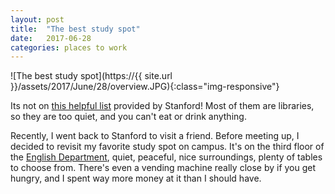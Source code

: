 ```yaml
---
layout: post
title:  "The best study spot"
date:   2017-06-28
categories: places to work
---
```


![The best study spot](https://{{ site.url }}/assets/2017/June/28/overview.JPG){:class="img-responsive"}

Its not on [this helpful list](http://library.stanford.edu/using/study) provided by Stanford!
Most of them are libraries, 
so they are too quiet, and you can't eat or drink anything.

Recently, I went back to Stanford to visit a friend. Before meeting up,
I decided to revisit my favorite study spot on campus.
It's on the third floor of the 
[English Department](https://english.stanford.edu/about/contact-and-location),
quiet, peaceful, nice surroundings, 
plenty of tables to choose from. 
There's even a vending machine really close by if you get hungry,
and I spent way more money at it than I should have.



